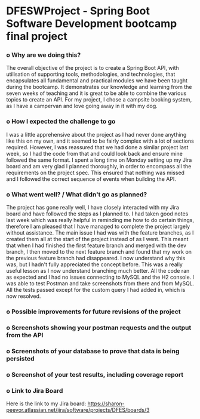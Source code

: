 # DFESWProject - Spring Boot Software Development bootcamp final project

### **o	Why are we doing this?**

The overall objective of the project is to create a Spring Boot API, with utilisation of supporting tools, methodologies, and technologies, that encapsulates all fundamental and practical modules we have been taught during the bootcamp. It demonstrates our knowledge and learning from the seven weeks of teaching and it is great to be able to combine the various topics to create an API. For my project, I chose a campsite booking system, as I have a campervan and love going away in it with my dog.

### **o	How I expected the challenge to go**

I was a little apprehensive about the project as I had never done anything like this on my own, and it seemed to be fairly complex with a lot of sections required. However, I was reassured that we had done a similar project last week, so I had the code from that and could look back and ensure mine followed the same format. I spent a long time on Monday setting up my Jira board and am very glad I planned thoroughly, in order to encompass all the requirements on the project spec. This ensured that nothing was missed and I followed the correct sequence of events when building the API.

### **o	What went well? / What didn't go as planned?**

The project has gone really well, I have closely interacted with my Jira board and have followed the steps as I planned to. I had taken good notes last week which was really helpful in reminding me how to do certain things, therefore I am pleased that I have managed to complete the project largely without assistance. The main issue I had was with the feature branches, as I created them all at the start of the project instead of as I went. This meant that when I had finished the first feature branch and merged with the dev branch, I then moved to the next feature branch and found that my work on the previous feature branch had disappeared. I now understand why this was, but I hadn't fully appreciated the concept before. This was a really useful lesson as I now understand branching much better. All the code ran as expected and I had no issues connecting to MySQL and the H2 console. I was able to test Postman and take screenshots from there and from MySQL. All the tests passed except for the custom query I had added in, which is now resolved. 

### **o	Possible improvements for future revisions of the project**


### **o	Screenshots showing your postman requests and the output from the API**



### **o	Screenshots of your database to prove that data is being persisted**


### **o	Screenshot of your test results, including coverage report**


### **o	Link to Jira Board**

Here is the link to my Jira board: https://sharon-peevor.atlassian.net/jira/software/projects/DFES/boards/3
